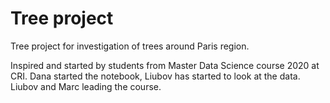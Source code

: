 # Tree project
Tree project for investigation of trees around Paris region. 

Inspired and started by students from Master Data Science course 2020 at CRI. Dana started the notebook, Liubov has started to look at the data. Liubov and Marc leading the course.
